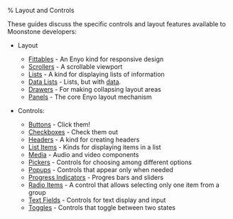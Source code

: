 % Layout and Controls

These guides discuss the specific controls and layout features available to Moonstone developers:

* Layout

    * [Fittables](layout/fittables.html) - An Enyo kind for responsive design
    * [Scrollers](layout/scrollers.html) - A scrollable viewport
    * [Lists](layout/lists.html) - A kind for displaying lists of information
    * [Data Lists](layout/data-lists.html) - Lists, but with [data](managing-data/building-data-driven-apps.html).
    * [Drawers](layout/drawers.html) - For making collapsing layout areas
    * [Panels](layout/panels.html) - The core Enyo layout mechanism

* Controls:

    * [Buttons](controls/buttons.html) - Click them!
    * [Checkboxes](controls/checkboxes.html) - Check them out
    * [Headers](controls/headers.html) - A kind for creating headers
    * [List Items](controls/list-items.html) - Kinds for displaying items in a list
    * [Media](controls/media.html) - Audio and video components
    * [Pickers](controls/pickers.html) - Controls for choosing among different options
    * [Popups](controls/popups.html) - Controls that appear only when needed
    * [Progress Indicators](controls/progress-indicators.html) - Progres bars and sliders
    * [Radio Items](controls/radio-items.html) - A control that allows selecting only one item from a group
    * [Text Fields](controls/text-fields.html) - Controls for text display and input
    * [Toggles](controls/toggles.html) - Controls that toggle between two states


